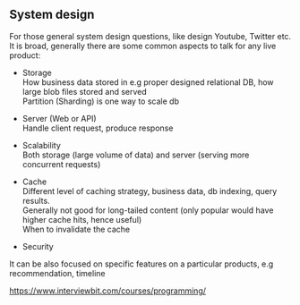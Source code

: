 ## System design
 For those general system design questions, like design Youtube, Twitter etc. It is broad, generally there are some common aspects to talk for any live product:

- Storage  
  How business data stored in e.g proper designed relational DB, how large blob files stored and served   
  Partition (Sharding) is one way to scale db

- Server (Web or API)  
  Handle client request, produce response   

- Scalability  
  Both storage (large volume of data) and server (serving more concurrent requests)

- Cache  
  Different level of caching strategy, business data, db indexing, query results.   
  Generally not good for long-tailed content (only popular would have higher cache hits, hence useful)   
  When to invalidate the cache


- Security  

It can be also focused on specific features on a particular products, e.g recommendation, timeline  

https://www.interviewbit.com/courses/programming/
